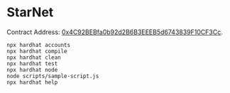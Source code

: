 # StarNet

Contract Address: [0x4C92BEBfa0b92d2B6B3EEEB5d6743839F10CF3Cc](https://rinkeby.etherscan.io/address/0x4C92BEBfa0b92d2B6B3EEEB5d6743839F10CF3Cc).

```shell
npx hardhat accounts
npx hardhat compile
npx hardhat clean
npx hardhat test
npx hardhat node
node scripts/sample-script.js
npx hardhat help
```
